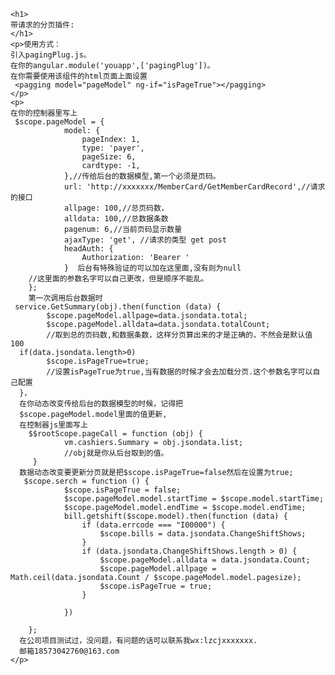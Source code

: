 	<h1>
	带请求的分页插件:
	</h1>
	<p>使用方式：
	引入pagingPlug.js。
	在你的angular.module('youapp',['pagingPlug'])。
	在你需要使用该组件的html页面上面设置
	 <pagging model="pageModel" ng-if="isPageTrue"></pagging>
	</p>
	<p>
	在你的控制器里写上
	 $scope.pageModel = {
                model: {
                    pageIndex: 1,
                    type: 'payer',
                    pageSize: 6,
                    cardtype: -1,
                },//传给后台的数据模型,第一个必须是页码。
                url: 'http://xxxxxxx/MemberCard/GetMemberCardRecord',//请求的接口
                allpage: 100,//总页码数，
                alldata: 100,//总数据条数
                pagenum: 6,//当前页码显示数量
                ajaxType: 'get', //请求的类型 get post 
                headAuth: {
                    Authorization: 'Bearer '
                }  后台有特殊验证的可以加在这里面,没有则为null
		//这里面的参数名字可以自己更改，但是顺序不能乱。
        };
        第一次调用后台数据时
	 service.GetSummary(obj).then(function (data) {
			$scope.pageModel.allpage=data.jsondata.total;  
			$scope.pageModel.alldata=data.jsondata.totalCount;
			//取到总的页码数,和数据条数，这样分页算出来的才是正确的，不然会是默认值100
      if(data.jsondata.length>0)
			$scope.isPageTrue=true;
			//设置isPageTrue为true,当有数据的时候才会去加载分页.这个参数名字可以自己配置
      }，
      在你动态改变传给后台的数据模型的时候，记得把
      $scope.pageModel.model里面的值更新,
      在控制器js里面写上
        $$rootScope.pageCall = function (obj) {
                vm.cashiers.Summary = obj.jsondata.list;
                //obj就是你从后台取到的值。
         }
      数据动态改变要更新分页就是把$scope.isPageTrue=false然后在设置为true;
       $scope.serch = function () {
                $scope.isPageTrue = false;
                $scope.pageModel.model.startTime = $scope.model.startTime;
                $scope.pageModel.model.endTime = $scope.model.endTime;
                bill.getshift($scope.model).then(function (data) {
                    if (data.errcode === "I00000") {
                        $scope.bills = data.jsondata.ChangeShiftShows;
                    }
                    if (data.jsondata.ChangeShiftShows.length > 0) {
                        $scope.pageModel.alldata = data.jsondata.Count;
                        $scope.pageModel.allpage = Math.ceil(data.jsondata.Count / $scope.pageModel.model.pagesize);
                        $scope.isPageTrue = true;
                    } 

                })

        };
      在公司项目测试过，没问题，有问题的话可以联系我wx:lzcjxxxxxxx.
      邮箱18573042760@163.com
	</p>